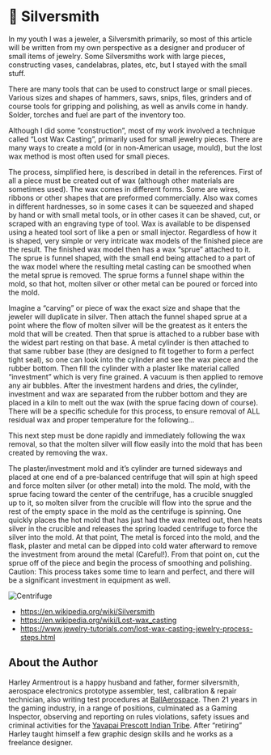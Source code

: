 # 🥈 Silversmith

In my youth I was a jeweler, a Silversmith primarily, so most of this article
will be written from my own perspective as a designer and producer of small
items of jewelry. Some Silversmiths work with large pieces, constructing vases,
candelabras, plates, etc, but I stayed with the small stuff.

There are many tools that can be used to construct large or small pieces.
Various sizes and shapes of hammers, saws, snips, files, grinders and of course
tools for gripping and polishing, as well as anvils come in handy. Solder,
torches and fuel are part of the inventory too.

Although I did some “construction”, most of my work involved a technique called
“Lost Wax Casting”, primarily used for small jewelry pieces. There are many ways
to create a mold (or in non-American usage, mould), but the lost wax method is
most often used for small pieces.

The process, simplified here, is described in detail in the references. First of
all a piece must be created out of wax (although other materials are sometimes
used). The wax comes in different forms. Some are wires, ribbons or other shapes
that are preformed commercially. Also wax comes in different hardnesses, so in
some cases it can be squeezed and shaped by hand or with small metal tools, or
in other cases it can be shaved, cut, or scraped with an engraving type of tool.
Wax is available to be dispensed using a heated tool sort of like a pen or small
injector. Regardless of how it is shaped, very simple or very intricate wax
models of the finished piece are the result. The finished wax model then has a
wax “sprue” attached to it. The sprue is funnel shaped, with the small end being
attached to a part of the wax model where the resulting metal casting can be
smoothed when the metal sprue is removed. The sprue forms a funnel shape within
the mold, so that hot, molten silver or other metal can be poured or forced into
the mold.

Imagine a “carving” or piece of wax the exact size and shape that the jeweler
will duplicate in silver. Then attach the funnel shaped sprue at a point where
the flow of molten silver will be the greatest as it enters the mold that will
be created. Then that sprue is attached to a rubber base with the widest part
resting on that base. A metal cylinder is then attached to that same rubber base
(they are designed to fit together to form a perfect tight seal), so one can
look into the cylinder and see the wax piece and the rubber bottom. Then fill
the cylinder with a plaster like material called “investment” which is very fine
grained. A vacuum is then applied to remove any air bubbles. After the
investment hardens and dries, the cylinder, investment and wax are separated
from the rubber bottom and they are placed in a kiln to melt out the wax (with
the sprue facing down of course). There will be a specific schedule for this
process, to ensure removal of ALL residual wax and proper temperature for the
following…

This next step must be done rapidly and immediately following the wax removal,
so that the molten silver will flow easily into the mold that has been created
by removing the wax.

The plaster/investment mold and it’s cylinder are turned sideways and placed at
one end of a pre-balanced centrifuge that will spin at high speed and force
molten silver (or other metal) into the mold. The mold, with the sprue facing
toward the center of the centrifuge, has a crucible snuggled up to it, so molten
silver from the crucible will flow into the sprue and the rest of the empty
space in the mold as the centrifuge is spinning. One quickly places the hot mold
that has just had the wax melted out, then heats silver in the crucible and
releases the spring loaded centrifuge to force the silver into the mold. At that
point, The metal is forced into the mold, and the flask, plaster and metal can
be dipped into cold water afterward to remove the investment from around the
metal (Careful!). From that point on, cut the sprue off of the piece and begin
the process of smoothing and polishing. Caution: This process takes some time to
learn and perfect, and there will be a significant investment in equipment as
well.

![Centrifuge](_static/images/silversmith/centrifuge.png)

- <https://en.wikipedia.org/wiki/Silversmith>
- <https://en.wikipedia.org/wiki/Lost-wax_casting>
- <https://www.jewelry-tutorials.com/lost-wax-casting-jewelry-process-steps.html>

## About the Author

Harley Armentrout is a happy husband and father, former silversmith, aerospace
electronics prototype assembler, test, calibration & repair technician, also
writing test procedures at [BallAerospace](https://www.ball.com/aerospace). Then
21 years in the gaming industry, in a range of positions, culminated as a Gaming
Inspector, observing and reporting on rules violations, safety issues and
criminal activities for the
[Yavapai Prescott Indian Tribe](https://buckyscasino.com/). After “retiring”
Harley taught himself a few graphic design skills and he works as a freelance
designer.
